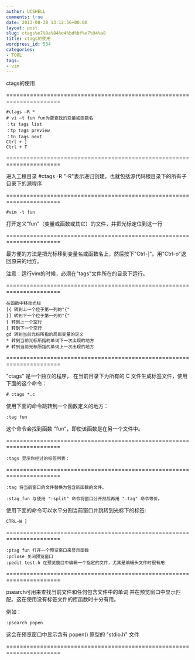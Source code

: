 ```yaml
---
author: UCSHELL
comments: true
date: 2013-08-30 13:12:56+00:00
layout: post
slug: ctags%e7%9a%84%e4%bd%bf%e7%94%a8
title: ctags的使用
wordpress_id: 534
categories:
- TOOL
tags:
- vim
---
```


ctags的使用

======================================================================

    #ctags –R *
    # vi –t fun fun为要查找的变量或函数名
    ：ts tags list
    ：tp tags preview
    ：tn tags next
    Ctrl + ]
    Ctrl + T

======================================================================

进入工程目录
    #ctags -R
"-R"表示递归创建，也就包括源代码根目录下的所有子目录下的源程序

======================================================================

	#vim -t fun
打开定义"fun"（变量或函数或其它）的文件，并把光标定位到这一行

======================================================================

最方便的方法是把光标移到变量名或函数名上，然后按下"Ctrl-]"。用"Ctrl-o"退回原来的地方。

注意：运行vim的时候，必须在"tags"文件所在的目录下运行。

======================================================================

	在函数中移动光标
    [{ 转到上一个位于第一列的"{"
    }] 转到下一个位于第一列的"{"
    { 转到上一个空行
    } 转到下一个空行
    gd 转到当前光标所指的局部变量的定义
    * 转到当前光标所指的单词下一次出现的地方
    # 转到当前光标所指的单词上一次出现的地方

======================================================================

"ctags" 是一个独立的程序， 在当前目录下为所有的 C 文件生成标签文件，使用下面的这个命令：

	# ctags *.c

使用下面的命令跳转到一个函数定义的地方：

	:tag fun

这个命令会找到函数 "fun"，即使该函数是在另一个文件中。

======================================================================

	:tags 显示你经过的标签列表：

======================================================================

	:tag 将当前窗口的文件替换为包含新函数的文件。

	:stag fun 与使用 ":split" 命令将窗口分开然后再用 ":tag" 命令等价。

使用下面的命令可以水平分割当前窗口并跳转到光标下的标签:

	CTRL-W ]

======================================================================

	:ptag fun 打开一个预览窗口来显示函数
	:pclose 关闭预览窗口
	:pedit test.h 在预览窗口中编辑一个指定的文件，尤其是编辑头文件时很有用

======================================================================

psearch可用来查找当前文件和任何包含文件中的单词 并在预览窗口中显示匹
配。这在使用没有标签文件的库函数时十分有用。

例如：

	:psearch popen

这会在预览窗口中显示含有 popen() 原型的 "stdio.h" 文件

======================================================================


